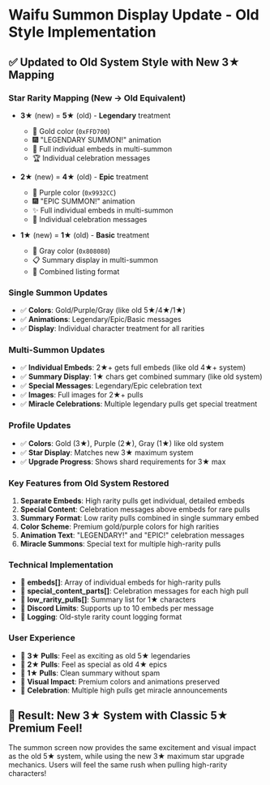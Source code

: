 # Waifu Summon Display Update - Old Style Implementation

## ✅ Updated to Old System Style with New 3★ Mapping

### **Star Rarity Mapping (New → Old Equivalent)**
- **3★** (new) = **5★** (old) - **Legendary** treatment
  - 🌟 Gold color (`0xFFD700`)
  - 🎆 "LEGENDARY SUMMON!" animation
  - 💫 Full individual embeds in multi-summon
  - 🏆 Individual celebration messages

- **2★** (new) = **4★** (old) - **Epic** treatment  
  - 💜 Purple color (`0x9932CC`)
  - 🎆 "EPIC SUMMON!" animation
  - ✨ Full individual embeds in multi-summon
  - 🎉 Individual celebration messages

- **1★** (new) = **1★** (old) - **Basic** treatment
  - 🔘 Gray color (`0x808080`) 
  - 📋 Summary display in multi-summon
  - 📝 Combined listing format

### **Single Summon Updates**
- ✅ **Colors**: Gold/Purple/Gray (like old 5★/4★/1★)
- ✅ **Animations**: Legendary/Epic/Basic messages
- ✅ **Display**: Individual character treatment for all rarities

### **Multi-Summon Updates** 
- ✅ **Individual Embeds**: 2★+ gets full embeds (like old 4★+ system)
- ✅ **Summary Display**: 1★ chars get combined summary (like old system)
- ✅ **Special Messages**: Legendary/Epic celebration text
- ✅ **Images**: Full images for 2★+ pulls
- ✅ **Miracle Celebrations**: Multiple legendary pulls get special treatment

### **Profile Updates**
- ✅ **Colors**: Gold (3★), Purple (2★), Gray (1★) like old system
- ✅ **Star Display**: Matches new 3★ maximum system
- ✅ **Upgrade Progress**: Shows shard requirements for 3★ max

### **Key Features from Old System Restored**
1. **Separate Embeds**: High rarity pulls get individual, detailed embeds
2. **Special Content**: Celebration messages above embeds for rare pulls  
3. **Summary Format**: Low rarity pulls combined in single summary embed
4. **Color Scheme**: Premium gold/purple colors for high rarities
5. **Animation Text**: "LEGENDARY!" and "EPIC!" celebration messages
6. **Miracle Summons**: Special text for multiple high-rarity pulls

### **Technical Implementation**
- 🔧 **embeds[]**: Array of individual embeds for high-rarity pulls
- 🔧 **special_content_parts[]**: Celebration messages for each high pull
- 🔧 **low_rarity_pulls[]**: Summary list for 1★ characters
- 🔧 **Discord Limits**: Supports up to 10 embeds per message
- 🔧 **Logging**: Old-style rarity count logging format

### **User Experience**
- 🎯 **3★ Pulls**: Feel as exciting as old 5★ legendaries
- 🎯 **2★ Pulls**: Feel as special as old 4★ epics  
- 🎯 **1★ Pulls**: Clean summary without spam
- 🎯 **Visual Impact**: Premium colors and animations preserved
- 🎯 **Celebration**: Multiple high pulls get miracle announcements

## 🎊 Result: New 3★ System with Classic 5★ Premium Feel!

The summon screen now provides the same excitement and visual impact as the old 5★ system, while using the new 3★ maximum star upgrade mechanics. Users will feel the same rush when pulling high-rarity characters!
